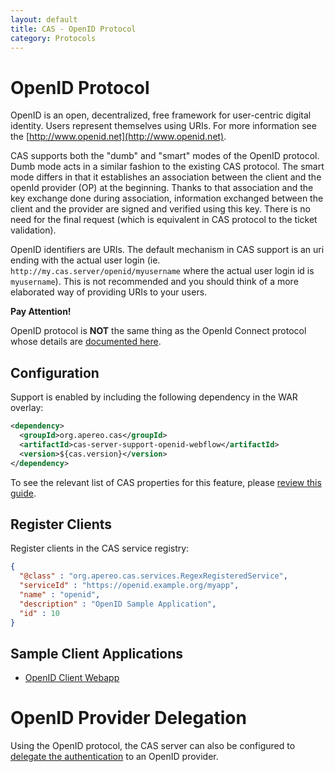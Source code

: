 ```yaml
---
layout: default
title: CAS - OpenID Protocol
category: Protocols
---
```


# OpenID Protocol

OpenID is an open, decentralized, free framework for user-centric digital identity. Users represent
themselves using URIs. For more information see the [http://www.openid.net](http://www.openid.net).

CAS supports both the "dumb" and "smart" modes of the OpenID protocol. Dumb mode acts in a similar fashion
to the existing CAS protocol. The smart mode differs in that it establishes an association between the client and
the openId provider (OP) at the beginning. Thanks to that association and the key exchange done during association,
information exchanged between the client and the provider are signed and verified using this key. There is no need
for the final request (which is equivalent in CAS protocol to the ticket validation).

OpenID identifiers are URIs. The default mechanism in CAS support is an uri ending with the actual user login
(ie. `http://my.cas.server/openid/myusername` where the actual user login id is `myusername`).
This is not recommended and you should think of a more elaborated way of providing URIs to your users.

<div class="alert alert-info"><strong>Pay Attention!</strong><p>OpenID protocol is <strong>NOT</strong> the same thing
as the OpenId Connect protocol whose details are <a href="OIDC-Protocol.html">documented here</a>.</p></div>

## Configuration

Support is enabled by including the following dependency in the WAR overlay:

```xml
<dependency>
  <groupId>org.apereo.cas</groupId>
  <artifactId>cas-server-support-openid-webflow</artifactId>
  <version>${cas.version}</version>
</dependency>
```

To see the relevant list of CAS properties for this feature, please [review this guide](../configuration/Configuration-Properties.html#openid-authentication).

## Register Clients

Register clients in the CAS service registry:

```json
{
  "@class" : "org.apereo.cas.services.RegexRegisteredService",
  "serviceId" : "https://openid.example.org/myapp",
  "name" : "openid",
  "description" : "OpenID Sample Application",
  "id" : 10
}
```

## Sample Client Applications

- [OpenID Client Webapp](https://github.com/cas-projects/openid-sample-java-webapp)

# OpenID Provider Delegation

Using the OpenID protocol, the CAS server can also be configured to [delegate the authentication](../integration/Delegate-Authentication.html) to an OpenID provider.
